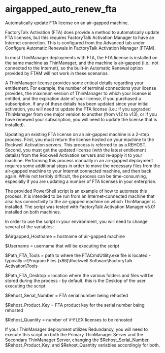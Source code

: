 # airgapped_auto_renew_fta
Automatically update FTA license on an air-gapped machine.

FactoryTalk Activation (FTA) does provide a method to automatically update FTA licenses, but this requires FactoryTalk Activation Manager to have an Internet connection. This is configured from the Advanced tab under Configure Automatic Renewals in FactoryTalk Activation Manager (FTAM).

In most ThinManager deployments with FTA, the FTA license is installed on the same machine as ThinManager, and the machine is air-gapped (i.e.:  not connected to the Internet), so the built-in Automatic Renewal option provided by FTAM will not work in these scenarios.

A ThinManager license provides some critical details regarding your entitlement.  For example, the number of terminal connections your license provides, the maximum version of ThinManager to which your license is entitled, and the expiration date of your license, if you purchased a subscription.  If any of these details has been updated since your initial activation, you will need to update the FTA license (i.e.:  if you upgraded ThinManager from one major version to another (from v12 to v13), or if you have renewed your subscription, you will need to update the license that is installed).

Updating an existing FTA license on an air-gapped machine is a 2-step process.  First, you must return the license hosted on your machine to the Rockwell Activation servers.  This process is referred to as a REHOST.  Second, you must get the updated license (with the latest entitlement details) from the Rockwell Activation servers and re-apply it to your machine.  Performing this process manually in an air-gapped deployment requires some additional steps in order to move the necessary files from the air-gapped machine to your Internet connected machine, and then back again.  While not terribly difficult, the process can be time-consuming, especially if you are updating a number of FTA licenses in your enterprise.

The provided PowerShell script is an example of how to automate this process.  It is intended to be run from an Internet-connected machine that also has connectivity to the air-gapped machine on which ThinManager is installed.  The script was tested with FactoryTalk Activation Manager v5.01 installed on both machines.

In order to use the script in your environment, you will need to change several of the variables:

$Airgapped_Hostname = hostname of air-gapped machine

$Username = username that will be executing the script

$Path_FTA_Tools = path to where the FTACmdUtility.exe file is located - typically c:\Program Files (x86)\Rockwell Software\FactoryTalk Activation\Tools

$Path_FTA_Desktop = location where the various folders and files will be stored during the process - by default, this is the Desktop of the user executing the script

$Rehost_Serial_Number = FTA serial number being rehosted

$Rehost_Product_Key = FTA product key for the serial number being rehosted

$Rehost_Quantity = number of V-FLEX licenses to be rehosted


If your ThinManager deployment utilizes Redundancy, you will need to execute this script on both the Primary ThinManager Server and the Secondary ThinManager Server, changing the $Rehost_Serial_Number, $Rehost_Product_Key, and $Rehost_Quantity variables accordingly for both.



